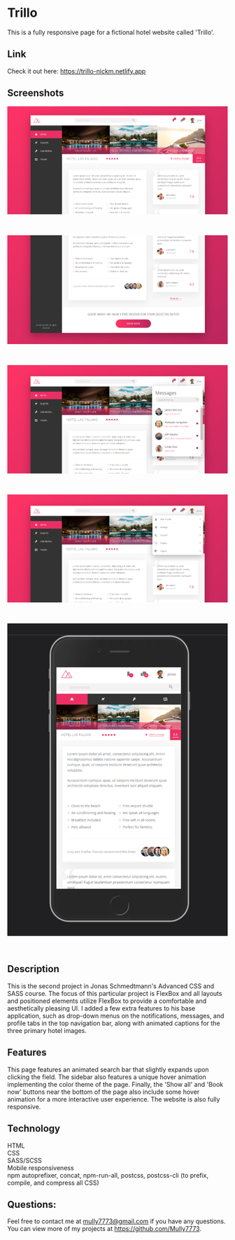 # Trillo

This is a fully responsive page for a fictional hotel website called 'Trillo'.

## Link

Check it out here: https://trillo-nickm.netlify.app

## Screenshots

![Screenshot top - desktop](./img/screenshots/desktop1.png)

<br>

![Screenshot top - desktop](./img/screenshots/desktop2.png)

<br>

![Screenshot top - desktop](./img/screenshots/desktop-messages.png)

<br>

![Screenshot top - desktop](./img/screenshots/desktop-profile.png)

<br>

![Screenshot top - desktop](./img/screenshots/mobile-view.png)

<br>

## Description

This is the second project in Jonas Schmedtmann's Advanced CSS and SASS course. The focus of this particular project is FlexBox and all layouts and positioned elements utilize FlexBox to provide a comfortable and aesthetically pleasing UI. I added a few extra features to his base application, such as drop-down menus on the notifications, messages, and profile tabs in the top navigation bar, along with animated captions for the three primary hotel images.

## Features

This page features an animated search bar that slightly expands upon clicking the field. The sidebar also features a unique hover animation implementing the color theme of the page. Finally, the 'Show all' and 'Book now' buttons near the bottom of the page also include some hover animation for a more interactive user experience. The website is also fully responsive.

## Technology

HTML
<br>
CSS
<br>
SASS/SCSS
<br>
Mobile responsiveness
<br>
npm autoprefixer, concat, npm-run-all, postcss, postcss-cli (to prefix, compile, and compress all CSS)

## Questions:

Feel free to contact me at mully7773@gmail.com if you have any questions. <br>
You can view more of my projects at https://github.com/Mully7773.
